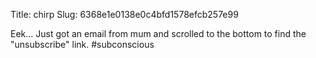 Title: chirp
Slug: 6368e1e0138e0c4bfd1578efcb257e99

Eek... Just got an email from mum and scrolled to the bottom to find the "unsubscribe" link. #subconscious
